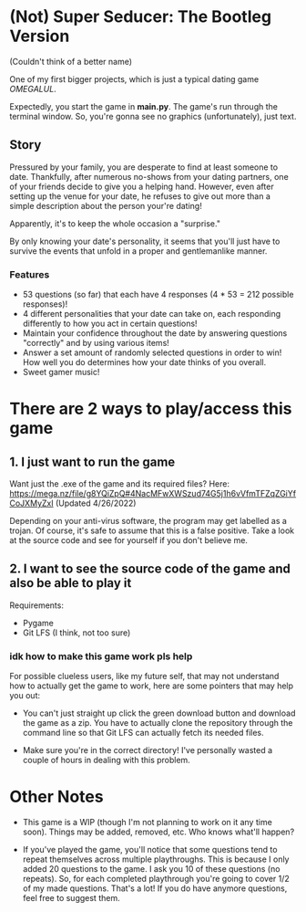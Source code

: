 # (Not) Super Seducer: The Bootleg Version
(Couldn't think of a better name)

One of my first bigger projects, which is just a typical dating game *OMEGALUL*.

Expectedly, you start the game in **main.py**. The game's run through the terminal window. So, you're gonna see no graphics (unfortunately), just text.

## Story
Pressured by your family, you are desperate to find at least someone to date.
Thankfully, after numerous no-shows from your dating partners, one of your friends decide to give you a helping hand.
However, even after setting up the venue for your date, he refuses to give out more than a simple description about the person your're dating!

Apparently, it's to keep the whole occasion a "surprise."

By only knowing your date's personality, it seems that you'll just have to survive the events that unfold in a proper and gentlemanlike manner.

### Features
- 53 questions (so far) that each have 4 responses (4 * 53 = 212 possible responses)!
- 4 different personalities that your date can take on, each responding differently to how you act in certain questions!
- Maintain your confidence throughout the date by answering questions "correctly" and by using various items!
- Answer a set amount of randomly selected questions in order to win! How well you do determines how your date thinks of you overall.
- Sweet gamer music!

# There are 2 ways to play/access this game

## 1. I just want to run the game

Want just the .exe of the game and its required files? Here: https://mega.nz/file/g8YQiZpQ#4NacMFwXWSzud74G5j1h6vVfmTFZqZGiYfCoJXMyZxI (Updated 4/26/2022)

Depending on your anti-virus software, the program may get labelled as a trojan. Of course, it's safe to assume that this is a false positive. Take a look at the source code and see for yourself if you don't believe me.

## 2. I want to see the source code of the game and also be able to play it

Requirements:
- Pygame
- Git LFS (I think, not too sure)

### idk how to make this game work pls help
For possible clueless users, like my future self, that may not understand how to actually get the game to work, here are some pointers that may help you out:

- You can't just straight up click the green download button and download the game as a zip. You have to actually clone the repository through the command line so that Git LFS can actually fetch its needed files.

- Make sure you're in the correct directory! I've personally wasted a couple of hours in dealing with this problem.

# Other Notes
- This game is a WIP (though I'm not planning to work on it any time soon). Things may be added, removed, etc. Who knows what'll happen?

- If you've played the game, you'll notice that some questions tend to repeat themselves across multiple playthroughs. This is because I only added 20 questions to the game. I ask you 10 of these questions (no repeats). So, for each completed playthrough you're going to cover 1/2 of my made questions. That's a lot! If you do have anymore questions, feel free to suggest them.
